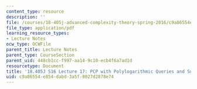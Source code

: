 ```yaml
---
content_type: resource
description: ''
file: /courses/18-405j-advanced-complexity-theory-spring-2016/c9a86554e854dabd3a5f8027d2878e74_MIT18_405JS16_SumCheck.pdf
file_type: application/pdf
learning_resource_types:
- Lecture Notes
ocw_type: OCWFile
parent_title: Lecture Notes
parent_type: CourseSection
parent_uid: 448cb1cc-f997-aa14-9c10-ecb4f6a7ad1d
resourcetype: Document
title: '18.405J S16 Lecture 17: PCP with Polylogarithmic Queries and Sum Check'
uid: c9a86554-e854-dabd-3a5f-8027d2878e74
---
```

